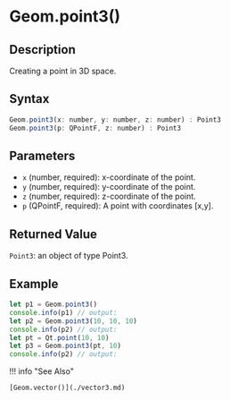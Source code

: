 # Geom.point3()

## Description
Creating a point in 3D space.

## Syntax
```javascript
Geom.point3(x: number, y: number, z: number) : Point3
Geom.point3(p: QPointF, z: number) : Point3
```

## Parameters
- `x` (number, required): x-coordinate of the point.
- `y` (number, required): y-coordinate of the point.
- `z` (number, required): z-coordinate of the point.
- `p` (QPointF, required): A point with coordinates [x,y].

## Returned Value
`Point3`: an object of type Point3.

## Example
```javascript linenums="1"
let p1 = Geom.point3()
console.info(p1) // output:
let p2 = Geom.point3(10, 10, 10)
console.info(p2) // output:
let pt = Qt.point(10, 10)
let p3 = Geom.point3(pt, 10)
console.info(p2) // output:
```

!!! info "See Also"

    [Geom.vector()](./vector3.md)